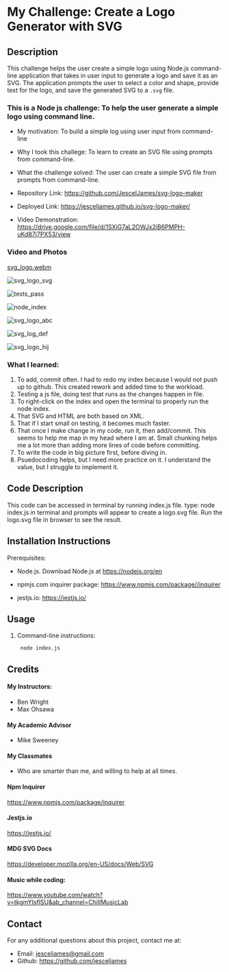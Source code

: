 # My Challenge: Create a Logo Generator with SVG

## Description
This challenge helps the user create a simple logo using Node.js command-line application that takes in user input to generate a logo and save it as an SVG. The application prompts the user to select a color and shape, provide text for the logo, and save the generated SVG to a `.svg` file.


### This is a Node js challenge: To help the user generate a simple logo using command line. 

- My motivation:  To build a simple log using user input from command-line
- Why I took this challege: To learn to create an SVG file using prompts from command-line.
- What the challenge solved:  The user can create a simple SVG file from prompts from command-line. 

- Repository Link: https://github.com/JescelJames/svg-logo-maker

- Deployed Link: https://jesceljames.github.io/svg-logo-maker/

- Video Demonstration: https://drive.google.com/file/d/1SXiG7aL2OWJx2iB6PMPH-uKd87j7PX53/view

### Video and Photos
[svg_logo.webm](https://github.com/JescelJames/svg-logo-maker/assets/105643185/8a1e60ba-76b7-43f7-b263-834738c56830)

![svg_logo_svg](https://github.com/JescelJames/svg-logo-maker/assets/105643185/9ea85753-266d-43c7-abd0-a1acf7ab3613)

![tests_pass](https://github.com/JescelJames/svg-logo-maker/assets/105643185/41a83121-3fc6-4421-9906-a9c5dd57d311)

![node_index](https://github.com/JescelJames/svg-logo-maker/assets/105643185/fcf8cdc6-e0ee-491b-8eb5-97e9a645f73d)

![svg_logo_abc](https://github.com/JescelJames/svg-logo-maker/assets/105643185/974d5105-1357-463a-8d44-01e55f76569a)

![svg_log_def](https://github.com/JescelJames/svg-logo-maker/assets/105643185/1342ab8d-acf9-41f0-9fb4-65fa2eae1e44)

![svg_logo_hij](https://github.com/JescelJames/svg-logo-maker/assets/105643185/1209f572-0978-4c28-872b-e3224b55b27d)





### What I learned:  

1. To add, commit often. I had to redo my index because I would not push up to github. This created rework and added time to the workload.
2. Testing a js file, doing test that runs as the changes happen in file.
3. To right-click on the index and open the terminal to properly run the node index.
4. That SVG and HTML are both based on XML.
5. That if I start small on testing, it becomes much faster.
6. That once I make change in my code, run it, then add/commit.  This seems to help me map in my head where I am at. Small chunking helps me a lot more than adding more lines of code before committing.
7. To write the code in big picture first, before diving in.
8. Psuedocoding helps, but I need more practice on it.  I understand the value, but I struggle to implement it.

## Code Description
This code can be accessed in terminal by running index.js file. type: node index.js in terminal and prompts will appear to create a logo.svg file.  Run the logo.svg file in browser to see the result.


## Installation Instructions

Prerequisites:  
 - Node.js. Download Node.js at https://nodejs.org/en

 - npmjs.com inquirer package:  https://www.npmjs.com/package//inquirer

 - jestjs.io:  https://jestjs.io/

 ## Usage
1. Command-line instructions:

        node index.js


## Credits

#### My Instructors:
- Ben Wright 
- Max Ohsawa 

#### My Academic Advisor
- Mike Sweeney

#### My Classmates
- Who are smarter than me, and willing to help at all times.

#### Npm Inquirer
https://www.npmjs.com/package/inquirer

#### Jestjs.io
https://jestjs.io/

#### MDG SVG Docs

https://developer.mozilla.org/en-US/docs/Web/SVG


#### Music while coding:
https://www.youtube.com/watch?v=tkgmYIsflSU&ab_channel=ChillMusicLab


## Contact
For any additional questions about this project, contact me at:
- Email: jesceljames@gmail.com
- Github: https://github.com/jesceljames
